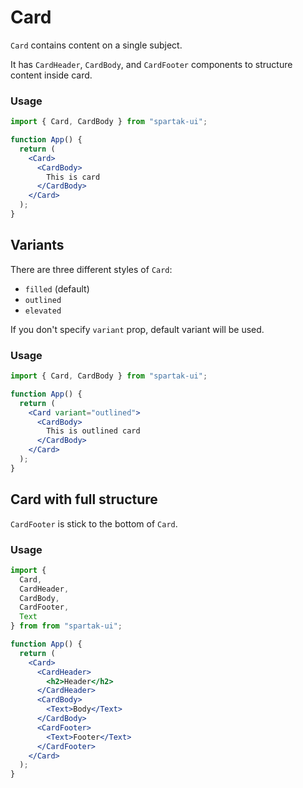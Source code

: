 # Card

`Card` contains content on a single subject.

It has `CardHeader`, `CardBody`, and `CardFooter` components to structure content inside card.

### Usage

```jsx
import { Card, CardBody } from "spartak-ui";

function App() {
  return (
    <Card>
      <CardBody>
        This is card
      </CardBody>
    </Card>
  );
}
```

## Variants

There are three different styles of `Card`:

- `filled` (default)
- `outlined`
- `elevated`

If you don't specify `variant` prop, default variant will be used.

### Usage

```jsx
import { Card, CardBody } from "spartak-ui";

function App() {
  return (
    <Card variant="outlined">
      <CardBody>
        This is outlined card
      </CardBody>
    </Card>
  );
}
```

## Card with full structure

`CardFooter` is stick to the bottom of `Card`.

### Usage

```jsx
import {
  Card,
  CardHeader,
  CardBody,
  CardFooter,
  Text
} from from "spartak-ui";

function App() {
  return (
    <Card>
      <CardHeader>
        <h2>Header</h2>
      </CardHeader>
      <CardBody>
        <Text>Body</Text>
      </CardBody>
      <CardFooter>
        <Text>Footer</Text>
      </CardFooter>
    </Card>
  );
}
```
